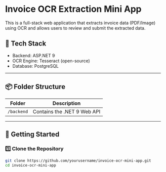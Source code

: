 # Invoice OCR Extraction Mini App

This is a full-stack web application that extracts invoice data (PDF/Image) using OCR and allows users to review and submit the extracted data.

## 🔧 Tech Stack

- Backend: ASP.NET 9
- OCR Engine: Tesseract (open-source)
- Database: PostgreSQL

---

## 📦 Folder Structure

| Folder     | Description                          |
|------------|--------------------------------------|
| `/backend` | Contains the .NET 9 Web API          |

---

## 🚀 Getting Started

### 1️⃣ Clone the Repository

```bash
git clone https://github.com/yourusername/invoice-ocr-mini-app.git
cd invoice-ocr-mini-app

